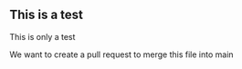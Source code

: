 ## This is a test 
This is only a test

We want to create a pull request to merge this file into main
